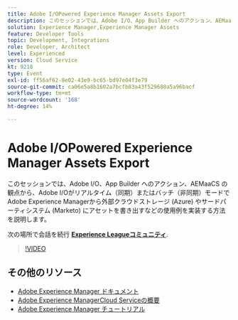 ```yaml
---
title: Adobe I/OPowered Experience Manager Assets Export
description: このセッションでは、Adobe I/O、App Builder へのアクション、AEMaaCS の観点から、Adobe I/Oがリアルタイム（同期）またはバッチ（非同期）モードでAdobe Experience Managerから外部クラウドストレージ (Azure) やサードパーティシステム (Marketo) にアセットを書き出すなどの使用例を実装する方法を説明します。
solution: Experience Manager,Experience Manager Assets
feature: Developer Tools
topic: Development, Integrations
role: Developer, Architect
level: Experienced
version: Cloud Service
kt: 9218
type: Event
exl-id: ff56af62-8e02-43e9-bc65-bd97e04f3e79
source-git-commit: ca06e5a8b1602a7bcfb83a43f529680a5a96bacf
workflow-type: tm+mt
source-wordcount: '168'
ht-degree: 14%

---
```


# Adobe I/OPowered Experience Manager Assets Export

このセッションでは、Adobe I/O、App Builder へのアクション、AEMaaCS の観点から、Adobe I/Oがリアルタイム（同期）またはバッチ（非同期）モードでAdobe Experience Managerから外部クラウドストレージ (Azure) やサードパーティシステム (Marketo) にアセットを書き出すなどの使用例を実装する方法を説明します。

次の場所で会話を続行 **[Experience Leagueコミュニティ](https://adobe.ly/3mkDXo6)**.

>[!VIDEO](https://video.tv.adobe.com/v/337842/?quality=12&learn=on&hidetitle=true)

## その他のリソース

- [Adobe Experience Manager ドキュメント](https://experienceleague.adobe.com/docs/experience-manager-cloud-service.html?lang=ja)
- [Adobe Experience ManagerCloud Serviceの概要](https://experienceleague.adobe.com/docs/experience-manager-cloud-service/overview/home.html?lang=ja)
- [Adobe Experience Manager チュートリアル](https://experienceleague.adobe.com/docs/experience-manager-tutorials.html?lang=ja)
